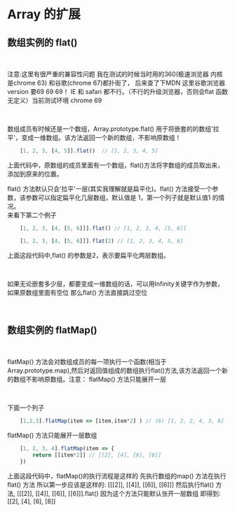# Array 的扩展

## 数组实例的 flat()

</br>

注意:这里有很严重的兼容性问题 我在测试的时候当时用的360(极速浏览器 内核是chrome 63) 和谷歌(chrome 67)都扑街了，
后来查了下MDN 这里谷歌浏览器version 要69 69 69！ 
IE 和 safari 都不行。（不行的升级浏览器，否则会flat 函数无定义）当前测试环境 chrome 69

</br>

数组成员有时候还是一个数组，Array.prototype.flat() 用于将嵌套的的数组'拉平'，变成一维数组。该方法返回一个新的数组，不影响原数组！

```js
    [1, 2, 3, [4, 5]].flat()  // [1, 2, 3, 4, 5]
```

上面代码中，原数组的成员里面有一个数组，flat()方法将字数组的成员取出来，添加到原来的位置。
</br>

flat() 方法默认只会'拉平'一层(其实我理解就是扁平化)。flat() 方法接受一个参数，该参数可以指定扁平化几层数组，默认值是 1，第一个列子就是默认值1 的情况。</br>
来看下第二个例子
</br>

```js
    [1, 2, 3, [4, [5, 6]]].flat() // [1, 2, 3, 4, [5, 6]]

    [1, 2, 3, [4, [5, 6]]].flat(2) // [1, 2, 3, 4, 5, 6]
```

上面这段代码中,flat() 的参数是2，表示要扁平化两层数组。

</br>

如果无论嵌套多少层，都要变成一维数组的话，可以用Infinity关键字作为参数，
如果原数组里面有空位 那么flat() 方法直接跳过空位

</br>

## 数组实例的 flatMap()

</br>

flatMap() 方法会对数组成员的每一项执行一个函数(相当于Array.prototype.map),然后对返回值组成的数组执行flat()方法,该方法返回一个新的数组不影响原数组。注意： flatMap() 方法只能展开一层

</br>

下面一个列子

```js
    [1,2,3].flatMap(item => [item,item*2] ) // (6) [1, 2, 2, 4, 3, 6]
```

flatMap() 方法只能展开一层数组

```js
    [1, 2, 3, 4].flatMap(item => {
        return [[item*2]] // [[2], [4], [6], [8]]
    })
```

上面这段代码中，flatMap()的执行流程是这样的 先执行数组的map() 方法在执行flat() 方法
所以第一步应该是这样的: [[[2]],  [[4]], [[6]], [[6]]] 然后执行flat() 方法, [[[2]],  [[4]], [[6]], [[6]]].flat()
因为这个方法只能默认张开一层数组 即得到: [[2], [4], [6], [8]]

